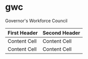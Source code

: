 # gwc
Governor's Workforce Council

| First Header  | Second Header |
| ------------- | ------------- |
| Content Cell  | Content Cell  |
| Content Cell  | Content Cell  |
